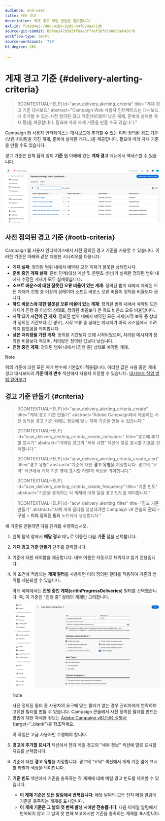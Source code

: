 ```yaml
---
audience: end-user
title: 게재 경고
description: 게재 경고 작업 방법을 알아봅니다.
exl-id: fc98d4e3-7986-42bb-82d5-b4f874aa71db
source-git-commit: bbfee1479593ff6ae3f77ef5bfd760d63e640c76
workflow-type: tm+mt
source-wordcount: '739'
ht-degree: 26%

---
```


# 게재 경고 기준 {#delivery-alerting-criteria}

>[!CONTEXTUALHELP]
>id="acw_delivery_alerting_criteria"
>title="게재 경고 기준 대시보드"
>abstract="Campaign Web 사용자 인터페이스는 대시보드에 추가할 수 있는 사전 정의된 경고 기준(처리량이 낮은 게재, 준비에 실패한 게재 등)을 제공합니다. 필요에 따라 자체 기준을 만들 수도 있습니다."

Campaign 웹 사용자 인터페이스는 대시보드에 추가할 수 있는 미리 정의된 경고 기준(낮은 처리량을 가진 게재, 준비에 실패한 게재...)을 제공합니다. 필요에 따라 자체 기준을 만들 수도 있습니다.

경고 기준은 왼쪽 탐색 창의 **기준** 탭 아래에 있는 **게재 경고** 메뉴에서 액세스할 수 있습니다.

![](assets/alerting-criteria-list.png)

## 사전 정의된 경고 기준 {#ootb-criteria}

Campaign 웹 사용자 인터페이스에서 사전 정의된 경고 기준을 사용할 수 있습니다. 이러한 기준은 아래와 같은 다양한 시나리오를 다룹니다.

* **게재 실패**: 정의된 범위 내에서 예약된 모든 게재가 잘못된 상태입니다.
* **준비 중인 게재 실패**: 준비 단계(대상 계산 및 콘텐츠 생성)가 실패한 정의된 범위 내에서 수정된 게재가 모두 실패했습니다.
* **소프트 바운스에 대한 잘못된 오류 비율이 있는 게재**: 정의된 범위 내에서 예약된 모든 게재가 진행 중 이상의 상태이며 소프트 바운스 오류 비율이 정의된 비율보다 큽니다.
* **하드 바운스에 대한 잘못된 오류 비율이 있는 게재**: 정의된 범위 내에서 예약된 모든 게재가 진행 중 이상의 상태로, 정의된 비율보다 큰 하드 바운스 오류 비율입니다.
* **시작 대기 시간이 긴 게재**: 정의된 범위 내에서 예약된 모든 게재(시작 보류 중 상태가 정의된 기간보다 긴 경우), 시작 보류 중 상태는 메시지가 아직 시스템에서 고려되지 않았음을 의미합니다.
* **낮은 처리량을 가진 게재**: 정의된 기간보다 오래 시작되었으며, 처리된 메시지의 정의된 비율보다 적으며, 처리량은 정의된 값보다 낮습니다.
* **진행 중인 게재**: 정의된 범위 내에서 [진행 중] 상태로 예약된 게재.

>[!NOTE]
>
>위의 기준에 대한 모든 매개 변수에 기본값이 적용됩니다. 이러한 값은 사용 중인 게재 경고 대시보드의 **기준 매개 변수** 섹션에서 사용자 지정할 수 있습니다. [대시보드 작업 방법 알아보기](../msg/delivery-alerting-dashboards.md)

## 경고 기준 만들기 {#criteria}

>[!CONTEXTUALHELP]
>id="acw_delivery_alerting_criteria_create"
>title="게재 경고 기준 만들기"
>abstract="Adobe Campaign에서 제공하는 사전 정의된 경고 기준 외에도 필요에 맞는 자체 기준을 만들 수 있습니다."

>[!CONTEXTUALHELP]
>id="acw_delivery_alerting_criteria_create_indicators"
>title="경고에 추가할 표시기"
>abstract="이메일 경고의 “세부 사항” 섹션에 열로 표시할 지표를 선택합니다."

>[!CONTEXTUALHELP]
>id="acw_delivery_alerting_criteria_create_alert"
>title="경고 유형"
>abstract="기준에 대한 **경고 유형**&#x200B;을 지정합니다. 경고의 “요약” 섹션에서 게재 기준 옆에 표시할 라벨과 색상을 의미합니다."

>[!CONTEXTUALHELP]
>id="acw_delivery_alerting_criteria_create_frequency"
>title="기준 빈도"
>abstract="기준을 충족하는 각 게재에 대해 일일 경고 빈도를 제어합니다."

>[!CONTEXTUALHELP]
>id="acw_delivery_alerting_filter"
>title="경고 기준 만들기"
>abstract="자체 게재 필터를 생성하려면 Campaign v8 콘솔의 **관리** > **구성** > **미리 정의된 필터** 노드에서 생성합니다."

새 기준을 만들려면 다음 단계를 수행하십시오.

1. 왼쪽 탐색 창에서 **배달 경고** 메뉴로 이동한 다음 **기준** 탭을 선택합니다.
1. **게재 경고 기준 만들기** 단추를 클릭합니다.
1. 기준에 대한 레이블을 제공합니다. 내부 이름은 자동으로 채워지고 읽기 전용입니다.
1. 이 조건에 적용되는 **게재 필터**&#x200B;를 사용하면 미리 정의된 필터를 적용하여 기준의 범위를 세분화할 수 있습니다.

   아래 예제에서는 **진행 중인 게재(critInProgressDeliveries)** 필터를 선택했습니다. 즉, 이 기준은 &quot;진행 중&quot; 상태의 게재만 고려합니다.

   ![](assets/alerting-criteria-properties.png)

   >[!NOTE]
   >
   >사전 정의된 필터 중 사용자의 요구에 맞는 필터가 없는 경우 관리자에게 연락하여 고유한 필터를 만들 수 있습니다.  Campaign 콘솔에서 사전 정의된 필터를 만드는 방법에 대한 자세한 정보는 [Adobe Campaign v8(콘솔) 설명서](https://experienceleague.adobe.com/en/docs/campaign/campaign-v8/audience/create-audiences/create-filters){target="_blank"}를 참조하세요.
   >
   >이 작업은 고급 사용자만 수행해야 합니다.

1. **경고에 추가할 표시기** 섹션에서 전자 메일 경고의 &quot;세부 정보&quot; 섹션에 열로 표시할 지표를 선택합니다.

1. 기준에 대한 **경고 유형**&#x200B;을 지정합니다. 경고의 “요약” 섹션에서 게재 기준 옆에 표시할 라벨과 색상을 의미합니다.

1. **기준 빈도** 섹션에서 기준을 충족하는 각 게재에 대해 매일 경고 빈도를 제어할 수 있습니다.

   * **이 게재 기준은 모든 알림에서 반복됩니다**: 해당 날짜의 모든 전자 메일 알림에 기준을 충족하는 게재를 표시합니다.
   * **이 게재 기준은 그 날의 첫 번째 발생 시에만 전송됩니다**: 다음 이메일 알림에서 반복되지 않고 그 날의 첫 번째 보고에서만 기준을 충족하는 게재를 표시합니다.

